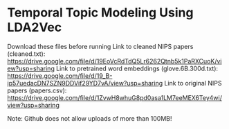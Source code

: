 # Temporal Topic Modeling Using LDA2Vec

Download these files before running
Link to cleaned NIPS papers (cleaned.txt): https://drive.google.com/file/d/19EoVcRdTdQ5Lr6262Qtnb5k1PaRXCuoK/view?usp=sharing
Link to pretrained word embeddings (glove.6B.300d.txt): https://drive.google.com/file/d/19_B-ip57uedacDN7SZN9DDVif29YD7vA/view?usp=sharing
Link to original NIPS papers (papers.csv): https://drive.google.com/file/d/1ZvwH8whuG8pd0asa1LM7eeMEX6Tey4wi/view?usp=sharing

Note: Github does not allow uploads of more than 100MB!
